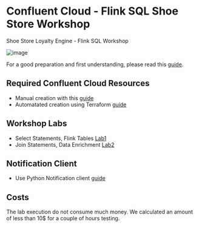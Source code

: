 # Confluent Cloud - Flink SQL Shoe Store Workshop
Shoe Store Loyalty Engine - Flink SQL Workshop

![image](terraform/img/Flink_Hands-on_Workshop_Complete.png)

For a good preparation and first understanding, please read this [guide](https://www.confluent.io/blog/getting-started-with-apache-flink-sql/).

## Required Confluent Cloud Resources 
  * Manual creation with this [guide](prereq.md)
  * Automatated creation using Terraform  [guide](terraform/README.md)

## Workshop Labs
  *  Select Statements, Flink Tables [Lab1](lab1.md)
  *  Join Statements, Data Enrichment [Lab2](lab2.md)

## Notification Client 
  * Use Python Notification client [guide](notification_client.md)

## Costs
The lab execution do not consume much money. We calculated an amount of less than 10$ for a couple of hours testing.